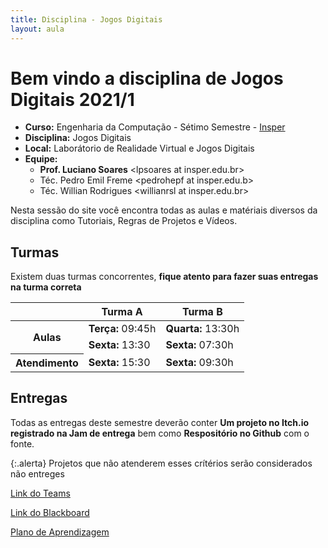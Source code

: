 ```yaml
---
title: Disciplina - Jogos Digitais
layout: aula
---
```


# Bem vindo a disciplina de Jogos Digitais 2021/1

- **Curso:** Engenharia da Computação - Sétimo Semestre - [Insper](https://www.insper.edu.br/)
- **Disciplina:** Jogos Digitais
- **Local:** Laborátorio de Realidade Virtual e Jogos Digitais
- **Equipe:**
	- **Prof. Luciano Soares** \<lpsoares at insper.edu.br\>
	- Téc. Pedro Emil Freme \<pedrohepf at insper.edu.b\>
	- Téc. Willian Rodrigues \<willianrsl at insper.edu.br\>

Nesta sessão do site você encontra todas as aulas e matériais diversos da disciplina como Tutoriais, Regras de Projetos e Vídeos.

## Turmas

Existem duas turmas concorrentes, **fique atento para fazer suas entregas na turma correta**

<table>
	<thead>
		<tr>
		<th></th>
		<th> Turma A </th>
		<th> Turma B </th>
		</tr>
	</thead>
	<tbody>
		<tr>
			<th rowspan="2">Aulas</th>
			<td><b>Terça:</b> 09:45h</td>
			<td><b>Quarta:</b> 13:30h</td>
		</tr>
		<tr>
			<td><b>Sexta:</b> 13:30</td>
			<td><b>Sexta:</b> 07:30h</td>
		</tr>
		<tr>
			<th>Atendimento</th>
			<td><b>Sexta:</b> 15:30</td>
			<td><b>Sexta:</b> 09:30h</td>
		</tr>
	</tbody>
</table>

## Entregas

Todas as entregas deste semestre deverão conter **Um projeto no Itch.io registrado na Jam de entrega** bem como **Respositório no Github** com o fonte.

{:.alerta}
Projetos que não atenderem esses crítérios serão considerados não entreges


[Link do Teams](https://teams.microsoft.com/l/team/19%3af1be3a004d324410a1935d05dcd15b98%40thread.tacv2/conversations?groupId=6aa3fc2b-1dcb-4d28-9dd0-018eedc52624&tenantId=6370a6c0-7b90-4709-bd6e-59c28ede833b)

[Link do Blackboard](https://insper.blackboard.com/webapps/blackboard/execute/announcement?method=search&context=course&course_id=_35181_1)

[Plano de Aprendizagem](https://drive.google.com/file/d/1ZEskWp5AIjxTe0ToAoNTju5S7eDyjjbg/view?usp=sharing)

